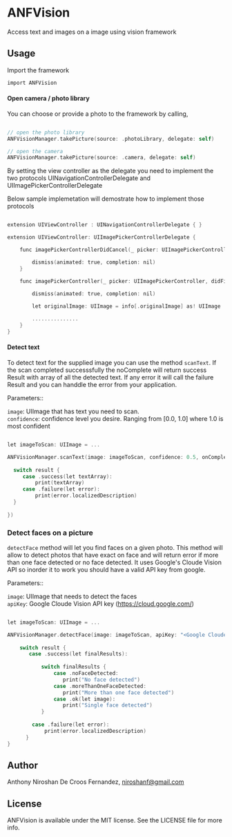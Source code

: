 # ANFVision
Access text and images on a image using vision framework


## Usage

Import the framework

```objective-c
import ANFVision
```
#### Open camera / photo library 

You can choose or provide a photo to the framework by calling,

```objective-c

// open the photo library
ANFVisionManager.takePicture(source: .photoLibrary, delegate: self)

// open the camera
ANFVisionManager.takePicture(source: .camera, delegate: self)

```

By setting the view controller as the delegate you need to implement the two protocols UINavigationControllerDelegate and UIImagePickerControllerDelegate

Below sample implemetation will demostrate how to implement those protocols

```objective-c

extension UIViewController : UINavigationControllerDelegate { }

extension UIViewController: UIImagePickerControllerDelegate {

    func imagePickerControllerDidCancel(_ picker: UIImagePickerController) {

        dismiss(animated: true, completion: nil)
    }

    func imagePickerController(_ picker: UIImagePickerController, didFinishPickingMediaWithInfo info: [UIImagePickerController.InfoKey : Any]) {
        
        dismiss(animated: true, completion: nil)

        let originalImage: UIImage = info[.originalImage] as! UIImage

        ............... 
    }
}

```

#### Detect text

To detect text for the supplied image you can use the method `scanText`.
If the scan completed successsfully the noComplete will return success Result with array of all the detected text.
If any error it will call the failure Result and you can handdle the error from your application. 

Parameters::

`image`: UIImage that has text you need to scan.  
`confidence`: confidence level you desire. Ranging from [0.0, 1.0] where 1.0 is most confident 

```objective-c

let imageToScan: UIImage = ...

ANFVisionManager.scanText(image: imageToScan, confidence: 0.5, onComplete: { result in
            
  switch result {
     case .success(let textArray):
         print(textArray)
     case .failure(let error):
         print(error.localizedDescription)
  }
            
})
```

### Detect faces on a picture

`detectFace` method will let you find faces on a given photo.
This method will allow to detect photos that have exact on face and will return error if more than one face detected or no face detected.
It uses Google's Cloude Vision API so inorder it to work you should have a valid API key from google.

Parameters::

`image`: UIImage that needs to detect the faces  
`apiKey`: Google Cloude Vision API key (https://cloud.google.com/)

```objective-c

let imageToScan: UIImage = ...

ANFVisionManager.detectFace(image: imageToScan, apiKey: "<Google Cloude Vision API key>") { result in
            
    switch result {
       case .success(let finalResults):
                    
           switch finalResults {
               case .noFaceDetected:
                  print("No face detected")
               case .moreThanOneFaceDetected:
                  print("More than one face detected")
               case .ok(let image):
                  print("Single face detected")
           }
                
        case .failure(let error):
            print(error.localizedDescription)
      }
}

```

## Author

Anthony Niroshan De Croos Fernandez, niroshanf@gmail.com

## License

ANFVision is available under the MIT license. See the LICENSE file for more info.
